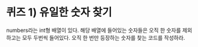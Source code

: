 # 퀴즈 1) 유일한 숫자 찾기

numbers라는 int형 배열이 있다. 해당 배열에 들어있는 숫자들은 오직 한 숫자를 제외하고는 모두 두번씩 들어있다. 오직 한 번만 등장하는 숫자를 찾는 코드를 작성하라.


